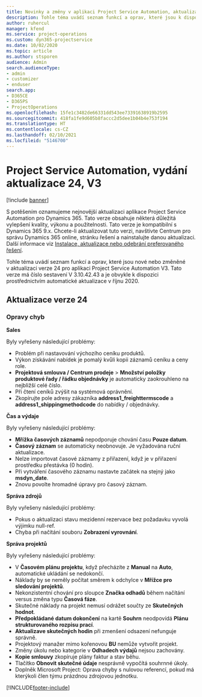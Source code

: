 ```yaml
---
title: Novinky a změny v aplikaci Project Service Automation, aktualizace verze 24, V3
description: Tohle téma uvádí seznam funkcí a oprav, které jsou k dispozici v Project Service Automation, aktualizace verze 24, V3.
author: ruhercul
manager: kfend
ms.service: project-operations
ms.custom: dyn365-projectservice
ms.date: 10/02/2020
ms.topic: article
ms.author: stsporen
audience: Admin
search.audienceType:
- admin
- customizer
- enduser
search.app:
- D365CE
- D365PS
- ProjectOperations
ms.openlocfilehash: 15fe1c3482de66331dd543ee73391638919b2595
ms.sourcegitcommit: 418fa1fe9d605b8faccc2d5dee1b04b4e753f194
ms.translationtype: HT
ms.contentlocale: cs-CZ
ms.lasthandoff: 02/10/2021
ms.locfileid: "5146700"
---
```

# <a name="project-service-automation-update-release-24-v3"></a>Project Service Automation, vydání aktualizace 24, V3

[!include [banner](../includes/psa-now-project-operations.md)]

S potěšením oznamujeme nejnovější aktualizaci aplikace Project Service Automation pro Dynamics 365. Tato verze obsahuje některá důležitá vylepšení kvality, výkonu a použitelnosti. Tato verze je kompatibilní s Dynamics 365 9.x. Chcete-li aktualizovat tuto verzi, navštivte Centrum pro správu Dynamics 365 online, stránku řešení a nainstalujte danou aktualizaci. Další informace viz [Instalace, aktualizace nebo odebrání preferovaného řešení](https://docs.microsoft.com/power-platform/admin/install-remove-preferred-solution).

Tohle téma uvádí seznam funkcí a oprav, které jsou nové nebo změněné v aktualizaci verze 24 pro aplikaci Project Service Automation V3. Tato verze má číslo sestavení V 3.10.42.43 a je obvykle k dispozici prostřednictvím automatické aktualizace v říjnu 2020.

## <a name="update-release-24"></a>Aktualizace verze 24

### <a name="bug-fixes"></a>Opravy chyb

**Sales**

Byly vyřešeny následující problémy:

- Problém při nastavování výchozího ceníku produktů.
- Výkon získávání nabídek je pomalý kvůli kopii záznamů ceníku a ceny role.
- **Projektová smlouva / Centrum prodeje** > **Množství položky produktové řady / řádku objednávky** je automaticky zaokrouhleno na nejbližší celé číslo.
- Při čtení ceníků zvýšit na systémová oprávnění.
- Zkopírujte pole adresy zákazníka **address1_freighttermscode** a **address1_shippingmethodcode** do nabídky / objednávky. 


**Čas a výdaje**

Byly vyřešeny následující problémy:

- **Mřížka časových záznamů** nepodporuje chování času **Pouze datum**.
- **Časový záznam** se automaticky neobnovuje. Je vyžadována ruční aktualizace.
- Nelze importovat časové záznamy z přiřazení, když je v přiřazení prostředku přestávka (0 hodin).
- Při vytváření časového záznamu nastavte začátek na stejný jako **msdyn_date**.
- Znovu povolte hromadné úpravy pro časový záznam.

**Správa zdrojů**

Byly vyřešeny následující problémy:

- Pokus o aktualizaci stavu mezidenní rezervace bez požadavku vyvolá výjimku null-ref.
- Chyba při načítání souboru **Zobrazení vyrovnání**.


**Správa projektů**

Byly vyřešeny následující problémy:

- V **Časovém plánu projektu**, když přecházíte z **Manual** na **Auto**, automatické ukládání se nedokončí.
- Náklady by se neměly počítat směrem k odchylce v **Mřížce pro sledování projektů**.
- Nekonzistentní chování pro sloupce **Značka odhadů** během načítání versus změna typu **Časová fáze**.
- Skutečné náklady na projekt nemusí odrážet součty ze **Skutečných hodnot**.
- **Předpokládané datum dokončení** na kartě **Souhrn** neodpovídá **Plánu strukturovaného rozpisu prací**.
- **Aktualizave skutečných hodin** při zmenšení odsazení nefunguje správně.
- Projektový manažer mimo kořenovou **BU** nemůže vytvořit projekt.
- Změny úkolu nebo kategorie v **Odhadech výdajů** nejsou zachovány.
- **Kopie smlouvy** zkopíruje plány faktur a stav běhu.
- Tlačítko **Obnovit skutečné údaje** nesprávně vypočítá souhrnné úkoly.
- Doplněk Microsoft Project: Oprava chyby s nulovou referencí, pokud má kterýkoli člen týmu prázdnou zdrojovou jednotku.



[!INCLUDE[footer-include](../includes/footer-banner.md)]